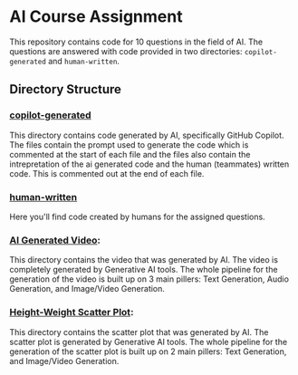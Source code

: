 # AI Course Assignment

This repository contains code for 10 questions in the field of AI. The questions are answered with code provided in two directories: `copilot-generated` and `human-written`.

## Directory Structure

### [copilot-generated](/copilot-generated/)
This directory contains code generated by AI, specifically GitHub Copilot. The files contain the prompt used to generate the code which is commented at the start of each file and the files also contain the intrepretation of the ai generated code and the human (teammates) written code. This is commented out at the end of each file.

### [human-written](/human-written/)
Here you'll find code created by humans for the assigned questions.

### [AI Generated Video](/ai-generated-video/):
This directory contains the video that was generated by AI. The video is completely generated by Generative AI tools. The whole pipeline for the generation of the video is built up on 3 main pillers: Text Generation, Audio Generation, and Image/Video Generation.

### [Height-Weight Scatter Plot](/Height-Weight-Analysis/):
This directory contains the scatter plot that was generated by AI. The scatter plot is generated by Generative AI tools. The whole pipeline for the generation of the scatter plot is built up on 2 main pillers: Text Generation, and Image/Video Generation.